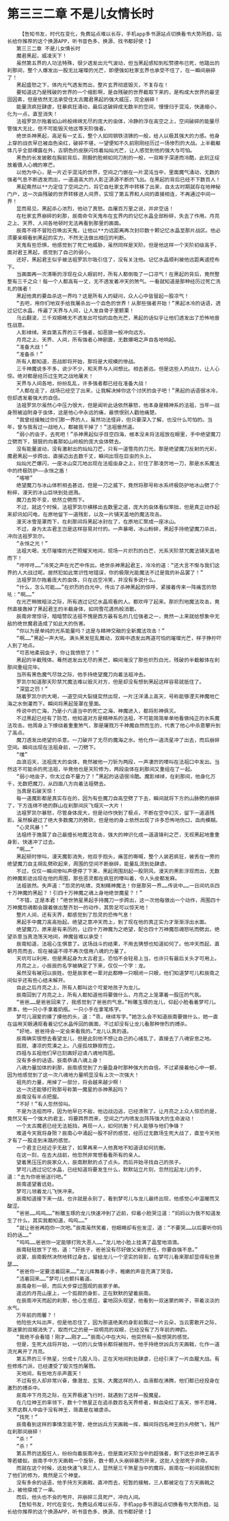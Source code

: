 # 第三三二章 不是儿女情长时
        【告知书友，时代在变化，免费站点难以长存，手机app多书源站点切换看书大势所趋，站长给你推荐的这个换源APP，听书音色多、换源、找书都好使！】
       第三三二章 不是儿女情长时
       魔君黑起，威凌天下！
       虽然第五界的人功法特殊，很少透发出元气波动，但当黑起感知到松赞德布已死，他踏出的刹那间，整个人爆发出一股无比璀璨的光芒，即便强如杜家玄界也承受不住了，在一瞬间崩碎了！
       黑起盛怒之下，体内元气透发而出，整片玄界彻底毁灭，不复存在！
       要知道这乃是残破的世界的一个缩影啊，是自残破的世界截取下来的，是构成大世界的最坚固因素，但是依然无法承受住太古魔君黑起的强大威压，完全崩碎！
       能量流疯狂肆虐，狂暴疯狂涌动，最后这破碎成无数半的空间，慢慢归于混沌，快速缩小，化为一点，直至消失！
       法祖罗凯尔拖着如山岭般绵绵无尽的庞大的虫体，冷静的浮在高空之上，空间破碎的能量尽管强大无比，但不可能毁灭他这等天阶强者。
       绝世杀神黑起，高足有一丈五，整个人如同钢铁浇铸的一般，给人以极其强大的力感。他身上穿的战衣早已被血色染红，破碎不堪，一望便知不久前刚刚经历过一场惨烈的大战。上半截躯体几乎全部裸露在外，古铜色的皮肤闪烁着灿灿光芒，让人感觉到他的强大与可怕。
       黑色的长发披散在胸前背后，刚毅的脸颊如同刀削的一般，一双眸子深邃而冷酷，此刻正绽放着慑人心魄的寒芒。
       以他为中心，是一片近乎混沌的世界，空间之门嵌在一片混沌当中，里面魔气涌动，无数的强者气息不断透发而出，一道道高大的人影正源源不断的飞出。在黑起的背后已经不下数百人！
       黑起竟然以**力定住了空间之门，将它自杜家玄界中转移了出来，自太古时期就存在地神秘门户，这一次由残破的世界转移进人间界，实现了第五界和人间的直接相连，不再通过中间一界！
       显而易见，黑起杀心浓烈，他动了真怒。血屠百万里之说，并非空话！
       在杜家玄界崩碎的刹那，辰南命令天鬼布在玄界内的记忆水晶全部粉碎，失去了作用。月亮之上、天界、人间各地顿时无法再看到那里的画面。
       辰南不得不冒险召唤出天鬼，让他以**力远距离再次封印数十颗记忆水晶至那片战区。他必须要亲眼看到黑起的实力，不然无法做出相应的判断。
       天鬼有些恐惧，他感觉到了死亡地威胁，虽然同样是天阶。但是他这样一个天阶初级高手，面对君王黑起，感觉到了自己的弱小。
       还好，黑起君王似乎被法祖罗凯尔吸引住了，没有关注他。记忆水晶顺利被他远距离遥控布下。
       当画面再一次清晰的浮现在众人眼前时，所有人都倒吸了一口凉气！在黑起的背后，竟然整整有三千之众！每一个人都高有一丈，无不透发着冲天的煞气。一看就知道是那种经历过死亡洗礼的强者！
       黑起他真的要血杀这一界吗？这是所有人的疑问，众人心中皆冒起一股凉气！
       “去吧，用你们地双手给我屠杀出一个血色的世界！从那些强者开始！”黑起冰冷的话语，透过记忆水晶，传遍了天界与人间，让人发自骨子里颤栗！
       乌云翻滚，三千双眼睛无不透发出可怕的血色光芒，黑起的话似乎让他们透发出了恐怖地兽性战意。
       人影绰绰。来自第五界的三千强者，如恶狼一般冲向远方。
       月亮之上、天界、人间，所有强者心神剧震，无数爆喝之声自各地响起。
       “准备大战！”
       “准备杀！”
       所有人都知道，恶战即将开始，那将是大规模的惨战。
       三千神魔说多不多，说少不少，和天界与人间想比。相去甚远。但是这些人的战力，让人心惊。绝对都是经历过生死之战地屠夫！
       天界与人间各地，纷纷乱乱，许多强者都已经在准备大战！
       “人都在走了，战场已经空了出来，让我解决掉你这个讨厌的虫子吧！”黑起的话语很冰冷，但却透发着强大的自信。
       法祖罗凯尔虽然心中压力很大，但是闻听此话依然暴怒，他本身是精神系的法祖，当年一战身殒被迫附身于虫体，这是他心中永远的痛，最愤恨别人戳他痛楚。
       “我曾经接触过你们那一界的人，虽然功法怪异，但只要深入了解，也没什么可怕的。当年，曾与我有过一战地人，都被我干掉了！”法祖傲然道。
       “弱小的虫子，去死吧！”杀神黑起似乎目空四海，根本没未将法祖放在眼里，手中绝望魔刀立劈而下，狠狠的向着那如山岭般的庞大虫体劈去。
       没有能量波动，没有激射出的灿灿刀芒，只有一道雪亮的刀光，那是绝望魔刀反射的光彩，魔君黑起一步跨出，直接迈出去数千丈，瞬间出现在巨虫的头上。
       灿灿光芒爆闪，一座冰山突兀地出现在法祖虫身之上，拦住了那凌厉地一刀，那是水系魔法中的终极防护——永恒之盾！
       “喀嚓”
       绝望魔刀与冰山体积相去甚远，但是一刀之威下，竟然将那号称水系终极防护地冰山劈了个粉碎，漫天的冰山巨块到处迸溅。
       魔刀去势不变，依然立劈而下。
       不过，就这个时候，法祖罗凯尔横移出去数里之遥，庞大的虫体看似笨拙，但是真正动作起来却讯如闪电，在原地留下一道残影，以及一片铺天盖地的魔法攻击。
       漫天冰雪笼罩而下，在刹那间将黑起冰封在了，在原地汇聚成一座冰山。
       不过，身为太古君王岂是这样容易对付的。一声暴喝，冰山粉碎，黑起手持绝望魔刀杀出，冲向法祖罗凯尔。
       “永恒之光！”
       法祖大喝，无尽璀璨的光芒照耀天地间，现场一片炽烈的白芒，光系天阶禁咒魔法铺天盖地而下！
       “哼哼哼……”冷笑之声在光芒中传出。绝世杀神黑起君王，冷冷的道：“还大言不惭与我们这界的人大战过呢。居然犯如此常识性地错误，你的极限光能魔法不过是我的补品罢了！”
       法祖罗凯尔拖着庞大的虫体，只在远空冷笑，并没有多说什么。
       “什么，怎么可能……”在炽烈的白光中，传出了杀神黑起的惊呼，紧接着传来一阵痛苦的怒吼：“啊……”
       在光芒稍微暗淡之际，所有透过记忆水晶观看的人。都欢呼了起来。那炽烈地魔法攻击，竟然直接轰掉了黑起君王的半截身体，如同雪花遇热般消散。
       辰南非常惊讶，暗暗赞叹法祖不愧是西方最有名的几位强者之一，竟然一上来就给想象中无敌的绝世魔君造成了如此大的伤害。
       “你以为是单纯的光系能量吗？这是与精神交融的全新魔法攻击！”
       “啊……”黑起一声大吼。满头黑发狂乱舞动，双眸中透发出两道可怕的璀璨光芒，样子狰狞吓人到了地点。
       “可恶地柔弱虫子，你让我愤怒了！”
       黑起的半截残体。蓦然迸发出无尽的黑芒，瞬间淹没了那些炽烈白光，残破的半截躯体在刹那间重组完毕。
       当所有黑色魔气尽敛之际，他手持绝望魔刀向着法祖冲去。
       罗凯尔知道那天阶禁咒魔法难以毁灭对方，但是却没有想到黑起这样容易就抵住了。
       “深蓝之罚！”
       随着罗凯尔的大喝，一道空间大裂缝突然出现，一片汪洋涌上高天，号称能够湮灭神魔地亡海之水倒灌而下。瞬间将黑起笼罩在里面。
       传说中的亡海，乃是小六道当中的死亡之海，神魔进入，都将形神俱灭。
       不过黑起已经有了防范，他知道对方是精神系的法祖，不可能简简单单地看做纯正的水系魔法攻击。他周身上下缭绕着重重煞气，那是屠戮万千神魔自然而生的，代表了他心中杀意攀升到了高点。
       魔刀透发出绝望的杀意。一刀破开了无尽的魔海之水。他化作一道流星冲了出去，而后崩碎空间。瞬间出现在法祖身前，一刀劈下。
       “噗”
       血浪滔天，法祖庞大的虫体，竟然被他一刀斩为两段，一声凄厉的嚎叫在法祖口中发出。当然这不可能杀的死法祖，毕竟他也是天阶修为，两段虫体在刹那间又重组在了一起。
       “弱小地虫子，你太过自不量力了！”黑起的话语很冷酷。魔影绰绰，在刹那间，他身化万千，无数把魔刀，从四面八方向着法祖劈去。
       当真是石破天惊！
       每一道魔影都是真实存在的，因为有些魔刀自高空劈了下去，瞬间就将下方的山脉劈的崩碎了，下方连绵不绝的群山在刹那间灰飞烟灭一大片！
       法祖罗凯尔暴怒，尽管身体庞大，但是动作快到了极点，不断在空中幻灭，留下一道道残影。虽然躲避过了绝大多数魔刀的劈砍，但是他的身上依然出现了许多恐怖地伤口，血肉模糊。
       “心灵风暴！”
       法祖终于施展了自己最擅长地魔法攻击，强大的神识化成一道道锋利之芒，无视黑起地重重身影，快速冲了过去。
       “啊……”
       黑起顿时惨叫，漫天魔影消失，他双手抱头，痛苦的嘶喊，整个人装若疯狂，被丢在一旁的绝望魔刀自主胡乱劈砍起来，周围的空间不断崩碎，能量乱流到处肆虐。
       不过，仅仅一瞬间惨叫声便停了下来，黑起周围刮起一股阴风，漫天的黑影浮现而出，无数的神魔影迹出现在他的周围，那些恶灵都在疯狂的嚎叫着，令人头皮都发麻。
       法祖骇然。失声道：“怨灵的吼啸，克制精神魔法！你是那另一界……传说中……一日间坑杀四十万神魔的黑起？！引四十万神魔之魂上身地绝世魔星？！”
       “不错，正是本君！”绝世煞星黑起手持魔刀一步跨出，这一次他每做出一个动作，周围四十万神魔怨魂都会跟着做出整齐划一的动作，其势足可以惊天地！
       整片人间，还有天界，都感觉到了怨灵的恐怖气息！
       黑起手中魔刀高高抬起。绝望之意冲天而上，到了现在他的真正实力才渐渐浮出水面。
       绝望魔刀，原来是有来历的，让四十万神魔为之绝望，配合四十万神魔怨魂怒吼而劈出，绝望杀意当真浩荡天地间，神魔皆难以承受！
       辰南知道，法祖心生惧意了。这场战斗的结果，不用去猜想也知道如何了。他冲天而起，直朝月亮而去，现在被逼不得不再次借用八魂的力量了。
       天坑可以利用，但是黑起身为太古君主。恐怕不会轻易上当，也许只有最后关头才可用上。
       月亮之上，小辰辰的名字被确定了下来，仅仅一个字：龙。
       虽然没有被冠以辰姓。但是辰家老一辈对此都睁一只眼闭一只眼，他们知道梦可儿和辰南之间似乎还有些心结未解开。
       自此之后月亮之上，所有人都叫这个可爱地孩子为龙儿。
       辰南回到了月亮之上，所有人都知道他将要做什么，月亮之上笼罩着一股压的气氛。
       “爸爸……是爸爸回来了，我感觉到了爸爸的气息。”粉雕玉琢的龙儿，仰起小脸看着梦可儿。原本，他一只小手拿着奶瓶。一只小手在拿笔练字。
       梦可儿溺爱的摸了摸他的头，道：“乖，继续写字。”她怎么会不知道辰南要做什么，她一直在运用天眼通观看着记忆水晶传回的画面，不过却没有让龙儿看那种惨烈的搏杀。
       “好地，爸爸待会一定会来看我的。”龙儿认真的道。
       辰南确实很想去看望龙儿，但是此刻他不想让自己的心绪乱了，直接去了八魂安息之地。
       孤寂、凄凉的荒漠之上。八座孤坟静寂而立。
       四祖与五祖他们早已刻画好迎请八魂地阵图。
       没有多余的话语。辰南恭请八魂上身！
       八魂力量加体的刹那，辰南感觉到了力量盈身时那种强大的自信。不过紧接着他心中一颤，因为他感觉到了这一次八魂地力量明显没有上次一次强大！
       祖先的力量，用掉了一部分，将会越来越少啊！
       这一次还能够打败那号称第一魔星的杀神黑起吗？
       辰南没有半点把握。
       “不好！”有人忽然惊叫。
       不是为法祖而呼，因为他早已不敌，他边战边逃，已经溃败了。让月亮之上众人惊恐的是，竟然又有一个强大的君主，将要跨界而来，空间之门内喷发出阵阵强大的生命波动！
       一个太古魔君已经无法抵挡，再现一人，如何抗衡？何人能够与他们争锋？
       难道今天我将身殒？辰南心中涌起一股不好的感觉，经历过无数场生死大战了，直至今天他才有了一股走到末路的感觉。
       一个君主已经近乎无敌了，如果再来一人他真地不知道该如何抗衡。
       在这一刻，在去大战前，他忽然非常想看看所有的亲人。
       望着黑压压的辰家众人，辰南默默的点了点头。而后开始寻找自己的孩子。
       梦可儿透过记忆水晶，已经知道将要发生什么，默默站立片刻，忽然拉起龙儿的手，道：“去为你爸爸送行吧。”
       辰南遥望着远处。
       梦可儿领着龙儿飞快冲来。
       辰南知道接下来一战，也许就是永别了，看到梦可儿与龙儿最终出现，他感觉心中温暖而又酸涩。
       “爸爸……呜呜……”粉雕玉琢的龙儿快速冲到了近前，仰着小脸哭泣道：“妈妈以为我不知道发生了什么，其实我都知道，呜呜……”
       “就让爸爸再抱你一次吧。”辰南虽然笑着，但眼睛却有些发涩，道：“不要哭……以后要听你妈妈的话……”
       “呜呜……爸爸你一定能够打败大恶人……”龙儿地小脸上挂满了晶莹地泪滴。
       辰南轻轻放下了他，道：“好孩子，爸爸没有尽好做父亲的责任，你要自强不息。”
       说罢，辰南毅然决然地转过身去，留给龙儿一个坚实的背影，在梦可儿看来那却显得有些萧瑟……
       “爸爸你一定要活着回来……”龙儿挥舞着小手，稚嫩的声音充满了哭音。
       “活着回来……”梦可儿也颤抖着道。
       辰南身形一顿，而后大步穿过围观的辰家子弟。
       遥远的月亮山崖上，一个孤寂的身影，正在默默的望着辰南。
       在辰南冲天而起的刹那，他心生感应，霍地回头观望，他看到一双迷蒙的眸子，带着淡淡的水气。
       万年前的雨馨？！
       他险些大叫出声，但是他忍住了，因为那道绝美的身影前飘过一片云朵，当云雾散开之际，那迷蒙的双眼消失了，取而代之的是一双明亮的双眼，已经没有了万年前的神韵。
       “我绝不会看错！刚才……刚才……”辰南心中在大叫，他突然有一股想哭的感觉。
       但是，生死大战将开始，一切的儿女情长都将被抛开。他手持绝世凶兵方天画戟，化作一道流光离开了月亮。
       第五界的三千煞星，分成十几股人马，正在天地间到处肆虐，已经引来了一片血腥大战。有些修炼门派，已经遭受了毁灭性的屠戮。
       天地间，有些地方杀声震天！
       不过有些人却非常兴奋，像潜龙、玄奘、大魔这样的人，血液都在沸腾，他们都已经投身在激烈的搏杀中。
       辰南冲下月亮之际，在天界极速飞行时，就遇到了这样一股魔星。
       在几位神王的率领下，数十个煞星正在追杀数百名天界修者，鲜血染红了高天，惨不忍睹，天界这群人中由于没有神王，简直是在被虐杀。
       “找死！”
       辰南看到这样的事情怎能不管，绝世凶兵方天画戟一挥，瞬间将四名神王的头颅劈飞，残尸在刹那间崩碎！
       “杀！”
       “杀！”
       第五界的这股狂人，纷纷向着辰南冲去，但是面对天阶当中的超强者，剩下这些非神王高手等若蝼蚁。辰南手中方天画戟一个旋斩，数十颗人头崩碎暴烈开来，这批人全部死于非命。
       而就在这个时候，远处快速飞来三人，显然是三千煞星当中的魔将，辰南在一刹间就感知到了他们的修为，竟然是三个神皇。
       没有多余的话语，他手持方天画戟，直冲而去，短暂的接触，三人都被定在了方天画戟之上，被他穿成了一串。
       而后，他头也不会的甩开、并崩碎三具死尸，冲向人间。
       【告知书友，时代在变化，免费站点难以长存，手机app多书源站点切换看书大势所趋，站长给你推荐的这个换源APP，听书音色多、换源、找书都好使！】